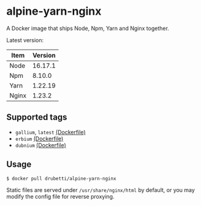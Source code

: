 # alpine-yarn-nginx

A Docker image that ships Node, Npm, Yarn and Nginx together.

Latest version:

| Item  | Version |
|-------|---------|
| Node  | 16.17.1 |
| Npm   | 8.10.0  |
| Yarn  | 1.22.19 |
| Nginx | 1.23.2  | 

## Supported tags
* `gallium`, `latest` [(Dockerfile)](https://github.com/drubetti/alpine-yarn-nginx/blob/gallium/Dockerfile)
* `erbium` [(Dockerfile)](https://github.com/drubetti/alpine-yarn-nginx/blob/erbium/Dockerfile)
* `dubnium` [(Dockerfile)](https://github.com/drubetti/alpine-yarn-nginx/blob/dubnium/Dockerfile)

## Usage

`$ docker pull drubetti/alpine-yarn-nginx`

Static files are served under `/usr/share/nginx/html` by default, or you may modify the config file for reverse proxying.
